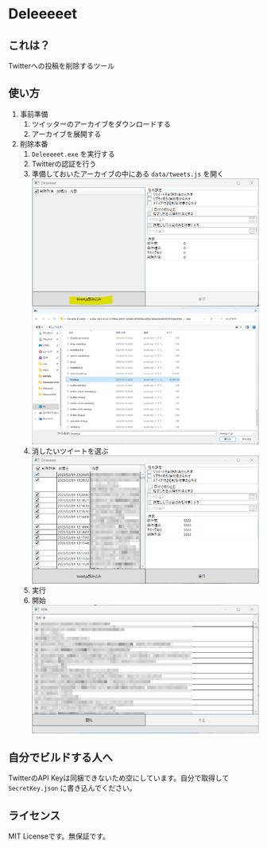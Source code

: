 # Deleeeeet
## これは？
Twitterへの投稿を削除するツール

## 使い方
1. 事前準備
   1. ツイッターのアーカイブをダウンロードする
   2. アーカイブを展開する
2. 削除本番
   1. `Deleeeeet.exe` を実行する
   2. Twitterの認証を行う
   3. 準備しておいたアーカイブの中にある `data/tweets.js` を開く
      ![](img/read_tweets_js.png)
      ![](img/select_tweets_js.png)
   4. 消したいツイートを選ぶ
      ![](img/select_tweet.png)
   5. 実行
   6. 開始
      ![](./img/progress.png)

## 自分でビルドする人へ
TwitterのAPI Keyは同梱できないため空にしています。自分で取得して `SecretKey.json` に書き込んでください。

## ライセンス
MIT Licenseです。無保証です。
